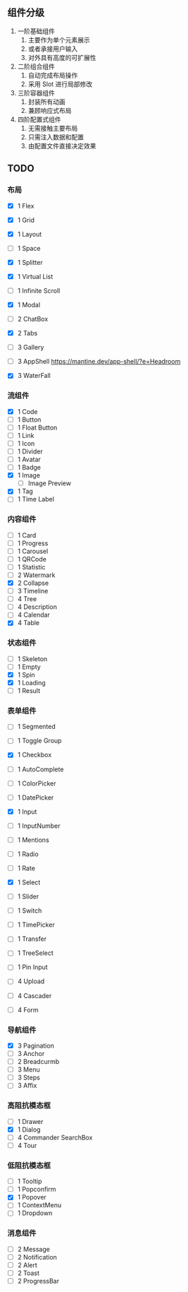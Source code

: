 ## 组件分级

1. 一阶基础组件
    1. 主要作为单个元素展示
    2. 或者承接用户输入
    3. 对外具有高度的可扩展性
2. 二阶组合组件
    1. 自动完成布局操作
    2. 采用 Slot 进行局部修改
3. 三阶容器组件
    1. 封装所有动画
    2. 兼顾响应式布局
4. 四阶配置式组件
    1. 无需接触主要布局
    2. 只需注入数据和配置
    3. 由配置文件直接决定效果

## TODO

### 布局

-   [x] 1 Flex
-   [x] 1 Grid
-   [x] 1 Layout
-   [ ] 1 Space
-   [x] 1 Splitter

-   [x] 1 Virtual List
-   [ ] 1 Infinite Scroll
-   [x] 1 Modal

-   [ ] 2 ChatBox
-   [x] 2 Tabs
-   [ ] 3 Gallery
-   [ ] 3 AppShell https://mantine.dev/app-shell/?e=Headroom
-   [x] 3 WaterFall

### 流组件

-   [x] 1 Code
-   [ ] 1 Button
-   [ ] 1 Float Button
-   [ ] 1 Link
-   [ ] 1 Icon
-   [ ] 1 Divider
-   [ ] 1 Avatar
-   [ ] 1 Badge
-   [x] 1 Image
    -   [ ] Image Preview
-   [x] 1 Tag
-   [ ] 1 Time Label

### 内容组件

-   [ ] 1 Card
-   [ ] 1 Progress
-   [ ] 1 Carousel
-   [ ] 1 QRCode
-   [ ] 1 Statistic
-   [ ] 2 Watermark
-   [x] 2 Collapse
-   [ ] 3 Timeline
-   [ ] 4 Tree
-   [ ] 4 Description
-   [ ] 4 Calendar
-   [x] 4 Table

### 状态组件

-   [ ] 1 Skeleton
-   [ ] 1 Empty
-   [x] 1 Spin
-   [x] 1 Loading
-   [ ] 1 Result

### 表单组件

-   [ ] 1 Segmented
-   [ ] 1 Toggle Group
-   [x] 1 Checkbox
-   [ ] 1 AutoComplete

-   [ ] 1 ColorPicker
-   [ ] 1 DatePicker
-   [x] 1 Input
-   [ ] 1 InputNumber
-   [ ] 1 Mentions
-   [ ] 1 Radio
-   [ ] 1 Rate
-   [x] 1 Select
-   [ ] 1 Slider
-   [ ] 1 Switch
-   [ ] 1 TimePicker
-   [ ] 1 Transfer
-   [ ] 1 TreeSelect
-   [ ] 1 Pin Input
-   [ ] 4 Upload
-   [ ] 4 Cascader
-   [ ] 4 Form

### 导航组件

-   [x] 3 Pagination
-   [ ] 3 Anchor
-   [ ] 2 Breadcurmb
-   [ ] 3 Menu
-   [ ] 3 Steps
-   [ ] 3 Affix

### 高阻抗模态框

-   [ ] 1 Drawer
-   [x] 1 Dialog
-   [ ] 4 Commander SearchBox
-   [ ] 4 Tour

### 低阻抗模态框

-   [ ] 1 Tooltip
-   [ ] 1 Popconfirm
-   [x] 1 Popover
-   [ ] 1 ContextMenu
-   [ ] 1 Dropdown

### 消息组件

-   [ ] 2 Message
-   [ ] 2 Notification
-   [ ] 2 Alert
-   [ ] 2 Toast
-   [ ] 2 ProgressBar

